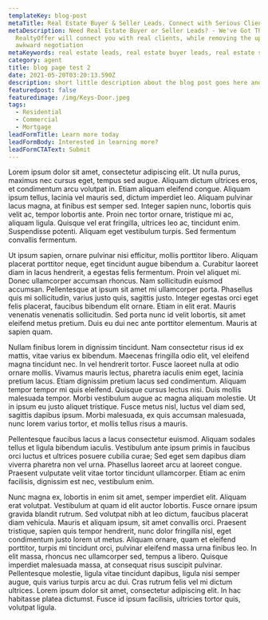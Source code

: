 ```yaml
---
templateKey: blog-post
metaTitle: Real Estate Buyer & Seller Leads. Connect with Serious Clients
metaDescription: Need Real Estate Buyer or Seller Leads? - We've Got Them.
  RealtyOffer will connect you with real clients, while removing the upfront
  awkward negotiation
metaKeywords: real estate leads, real estate buyer leads, real estate seller leads
category: agent
title: blog page test 2
date: 2021-05-20T03:20:13.590Z
description: short little description about the blog post goes here and is used as the excerpt on the blog roll
featuredpost: false
featuredimage: /img/Keys-Door.jpeg
tags:
  - Residential
  - Commercial
  - Mortgage
leadFormTitle: Learn more today
leadFormBody: Interested in learning more?
leadFormCTAText: Submit
---
```


Lorem ipsum dolor sit amet, consectetur adipiscing elit. Ut nulla purus, maximus nec cursus eget, tempus sed augue. Aliquam dictum ultrices eros, et condimentum arcu volutpat in. Etiam aliquam eleifend congue. Aliquam ipsum tellus, lacinia vel mauris sed, dictum imperdiet leo. Aliquam pulvinar lacus magna, at finibus est semper sed. Integer sapien nunc, lobortis quis velit ac, tempor lobortis ante. Proin nec tortor ornare, tristique mi ac, aliquam ligula. Quisque vel erat fringilla, ultrices leo ac, tincidunt enim. Suspendisse potenti. Aliquam eget vestibulum turpis. Sed fermentum convallis fermentum.

Ut ipsum sapien, ornare pulvinar nisi efficitur, mollis porttitor libero. Aliquam placerat porttitor neque, eget tincidunt augue bibendum a. Curabitur laoreet diam in lacus hendrerit, a egestas felis fermentum. Proin vel aliquet mi. Donec ullamcorper accumsan rhoncus. Nam sollicitudin euismod accumsan. Pellentesque at ipsum sit amet mi ullamcorper porta. Phasellus quis mi sollicitudin, varius justo quis, sagittis justo. Integer egestas orci eget felis placerat, faucibus bibendum elit ornare. Etiam in elit erat. Mauris venenatis venenatis sollicitudin. Sed porta nunc id velit lobortis, sit amet eleifend metus pretium. Duis eu dui nec ante porttitor elementum. Mauris at sapien quam.

Nullam finibus lorem in dignissim tincidunt. Nam consectetur risus id ex mattis, vitae varius ex bibendum. Maecenas fringilla odio elit, vel eleifend magna tincidunt nec. In vel hendrerit tortor. Fusce laoreet nulla at odio ornare mollis. Vivamus mauris lectus, pharetra iaculis enim eget, lacinia pretium lacus. Etiam dignissim pretium lacus sed condimentum. Aliquam tempor tempor mi quis eleifend. Quisque cursus lectus nisi. Duis mollis malesuada tempor. Morbi vestibulum augue ac magna aliquam molestie. Ut in ipsum eu justo aliquet tristique. Fusce metus nisl, luctus vel diam sed, sagittis dapibus ipsum. Morbi malesuada, ex quis accumsan malesuada, nunc lorem varius tortor, et mollis tellus risus a mauris.

Pellentesque faucibus lacus a lacus consectetur euismod. Aliquam sodales tellus et ligula bibendum iaculis. Vestibulum ante ipsum primis in faucibus orci luctus et ultrices posuere cubilia curae; Sed eget sem dapibus diam viverra pharetra non vel urna. Phasellus laoreet arcu at laoreet congue. Praesent vulputate velit vitae tortor tincidunt ullamcorper. Etiam ac enim facilisis, dignissim est nec, vestibulum enim.

Nunc magna ex, lobortis in enim sit amet, semper imperdiet elit. Aliquam erat volutpat. Vestibulum at quam id elit auctor lobortis. Fusce ornare ipsum gravida blandit rutrum. Sed volutpat nibh at leo dictum, faucibus placerat diam vehicula. Mauris et aliquam ipsum, sit amet convallis orci. Praesent tristique, sapien quis tempor hendrerit, nunc dolor fringilla nisl, eget condimentum justo lorem ut metus. Aliquam ornare, quam et eleifend porttitor, turpis mi tincidunt orci, pulvinar eleifend massa urna finibus leo. In elit massa, rhoncus nec ullamcorper sed, tempus a libero. Quisque imperdiet malesuada massa, at consequat risus suscipit pulvinar. Pellentesque molestie, ligula vitae tincidunt dapibus, ligula nisi semper augue, quis varius turpis arcu ac dui. Cras rutrum felis vel mi dictum ultrices. Lorem ipsum dolor sit amet, consectetur adipiscing elit. In hac habitasse platea dictumst. Fusce id ipsum facilisis, ultricies tortor quis, volutpat ligula.
